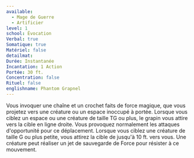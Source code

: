 ```yaml
---
available:
  - Mage de Guerre
  - Artificier
level: 1
school: Évocation
Verbal: true
Somatique: true
Matériel: false
detailmat: 
Durée: Instantanée
Incantation: 1 Action
Portée: 30 ft.
Concentration: false
Rituel: false
englishname: Phantom Grapnel
---
```

Vous invoquer une chaîne et un crochet faits de force magique, que vous projetez vers une créature ou un espace inoccupé à portée. Lorsque vous ciblez un espace ou une créature de taille TG ou plus, le grapin vous attire vers la cible en ligne droite. Vous provoquez normalement les attaques d'opportunité pour ce déplacement. Lorsque vous ciblez une créature de taille G ou plus petite, vous attirez la cible de jusqu'à 10 ft. vers vous. Une créature peut réaliser un jet de sauvegarde de Force pour résister à ce mouvement.
